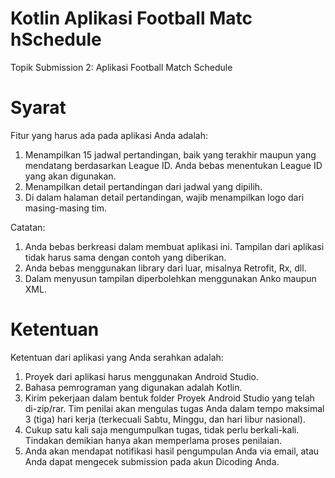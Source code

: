 # Kotlin Aplikasi Football Matc hSchedule
Topik Submission 2: Aplikasi Football Match Schedule

# Syarat
Fitur yang harus ada pada aplikasi Anda adalah:
1. Menampilkan 15 jadwal pertandingan, baik yang terakhir maupun yang mendatang berdasarkan League ID. Anda bebas menentukan League ID yang akan digunakan.
2. Menampilkan detail pertandingan dari jadwal yang dipilih.
3. Di dalam halaman detail pertandingan, wajib menampilkan logo dari masing-masing tim.

Catatan:
1. Anda bebas berkreasi dalam membuat aplikasi ini. Tampilan dari aplikasi tidak harus sama dengan contoh yang diberikan.
2. Anda bebas menggunakan library dari luar, misalnya Retrofit, Rx, dll.
3. Dalam menyusun tampilan diperbolehkan menggunakan Anko maupun XML.

# Ketentuan
Ketentuan dari aplikasi yang Anda serahkan adalah:
1. Proyek dari aplikasi harus menggunakan Android Studio.
2. Bahasa pemrograman yang digunakan adalah Kotlin.
3. Kirim pekerjaan dalam bentuk folder Proyek Android Studio yang telah di-zip/rar. Tim penilai akan mengulas tugas Anda dalam tempo maksimal 3 (tiga) hari kerja (terkecuali Sabtu, Minggu, dan hari libur nasional). 
4. Cukup satu kali saja mengumpulkan tugas, tidak perlu berkali-kali. Tindakan demikian hanya akan memperlama proses penilaian.
5. Anda akan mendapat notifikasi hasil pengumpulan Anda via email, atau Anda dapat mengecek submission pada akun Dicoding Anda.
